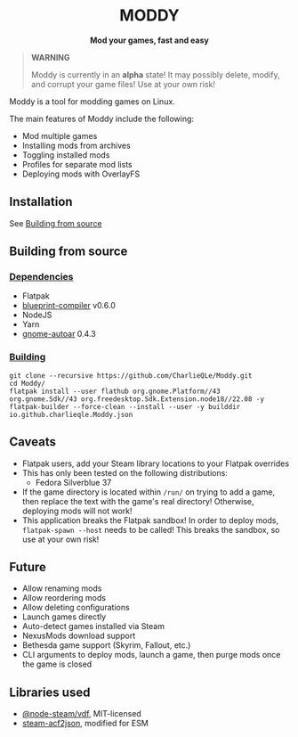 <h1 align="center">
    <strong>MODDY</strong>
</h1>

<p align="center">
  <strong>Mod your games, fast and easy</strong>
</p>

> **WARNING**
>
> Moddy is currently in an **alpha** state! It may possibly delete, modify, and corrupt your game files! Use at your own risk!
>

Moddy is a tool for modding games on Linux.

The main features of Moddy include the following:

* Mod multiple games
* Installing mods from archives
* Toggling installed mods
* Profiles for separate mod lists
* Deploying mods with OverlayFS

## <strong>Installation</strong>

See [Building from source](#building-from-source)

## <a name="building-from-source"></a> <strong>Building from source</strong>

### <strong><u>Dependencies</u></strong>

* Flatpak
* [blueprint-compiler](https://gitlab.gnome.org/jwestman/blueprint-compiler) v0.6.0
* NodeJS
* Yarn
* [gnome-autoar](https://gitlab.gnome.org/GNOME/gnome-autoar/) 0.4.3

### <strong><u>Building</u></strong>

```
git clone --recursive https://github.com/CharlieQLe/Moddy.git
cd Moddy/
flatpak install --user flathub org.gnome.Platform//43 org.gnome.Sdk//43 org.freedesktop.Sdk.Extension.node18//22.08 -y
flatpak-builder --force-clean --install --user -y builddir io.github.charlieqle.Moddy.json
```

## <strong>Caveats</strong>

* Flatpak users, add your Steam library locations to your Flatpak overrides
* This has only been tested on the following distributions:
  * Fedora Silverblue 37
* If the game directory is located within ```/run/``` on trying to add a game, then replace the text with the game's real directory! Otherwise, deploying mods will not work!
* This application breaks the Flatpak sandbox! In order to deploy mods, ```flatpak-spawn --host``` needs to be called! This breaks the sandbox, so use at your own risk!

## <strong>Future</strong>

* Allow renaming mods
* Allow reordering mods
* Allow deleting configurations
* Launch games directly
* Auto-detect games installed via Steam
* NexusMods download support
* Bethesda game support (Skyrim, Fallout, etc.)
* CLI arguments to deploy mods, launch a game, then purge mods once the game is closed

## <strong>Libraries used</strong>

* [@node-steam/vdf](https://github.com/node-steam/vdf), MIT-licensed
* [steam-acf2json](https://github.com/zsnmwy/steam-acf2json), modified for ESM